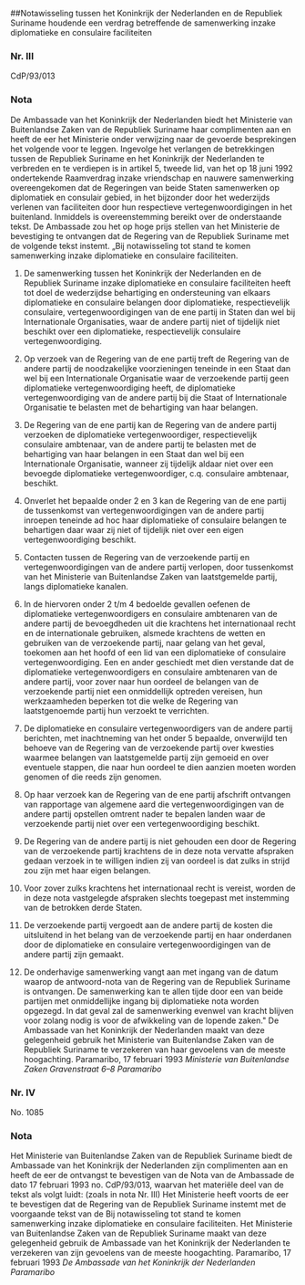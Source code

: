 <meta http-equiv='Content-Type' content='text/html; charset=utf-8' />

##Notawisseling tussen het Koninkrijk der Nederlanden en de Republiek Suriname houdende een verdrag betreffende de samenwerking inzake diplomatieke en consulaire faciliteiten

### Nr.  III  

CdP/93/013  

### Nota  

De Ambassade van het Koninkrijk der Nederlanden biedt het Ministerie van Buitenlandse Zaken van de Republiek Suriname haar complimenten aan en heeft de eer het Ministerie onder verwijzing naar de gevoerde besprekingen het volgende voor te leggen. Ingevolge het verlangen de betrekkingen tussen de Republiek Suriname en het Koninkrijk der Nederlanden te verbreden en te verdiepen is in artikel 5, tweede lid, van het op 18 juni 1992 ondertekende Raamverdrag inzake vriendschap en nauwere samenwerking overeengekomen dat de Regeringen van beide Staten samenwerken op diplomatiek en consulair gebied, in het bijzonder door het wederzijds verlenen van faciliteiten door hun respectieve vertegenwoordigingen in het buitenland. Inmiddels is overeenstemming bereikt over de onderstaande tekst. De Ambassade zou het op hoge prijs stellen van het Ministerie de bevestiging te ontvangen dat de Regering van de Republiek Suriname met de volgende tekst instemt. „Bij notawisseling tot stand te komen samenwerking inzake diplomatieke en consulaire faciliteiten. 

1. De samenwerking tussen het Koninkrijk der Nederlanden en de Republiek Suriname inzake diplomatieke en consulaire faciliteiten heeft tot doel de wederzijdse behartiging en ondersteuning van elkaars diplomatieke en consulaire belangen door diplomatieke, respectievelijk consulaire, vertegenwoordigingen van de ene partij in Staten dan wel bij Internationale Organisaties, waar de andere partij niet of tijdelijk niet beschikt over een diplomatieke, respectievelijk consulaire vertegenwoordiging.  

2. Op verzoek van de Regering van de ene partij treft de Regering van de andere partij de noodzakelijke voorzieningen teneinde in een Staat dan wel bij een Internationale Organisatie waar de verzoekende partij geen diplomatieke vertegenwoordiging heeft, de diplomatieke vertegenwoordiging van de andere partij bij die Staat of Internationale Organisatie te belasten met de behartiging van haar belangen.  

3. De Regering van de ene partij kan de Regering van de andere partij verzoeken de diplomatieke vertegenwoordiger, respectievelijk consulaire ambtenaar, van de andere partij te belasten met de behartiging van haar belangen in een Staat dan wel bij een Internationale Organisatie, wanneer zij tijdelijk aldaar niet over een bevoegde diplomatieke vertegenwoordiger, c.q. consulaire ambtenaar, beschikt.  

4. Onverlet het bepaalde onder 2 en 3 kan de Regering van de ene partij de tussenkomst van vertegenwoordigingen van de andere partij inroepen teneinde ad hoc haar diplomatieke of consulaire belangen te behartigen daar waar zij niet of tijdelijk niet over een eigen vertegenwoordiging beschikt.  

5. Contacten tussen de Regering van de verzoekende partij en vertegenwoordigingen van de andere partij verlopen, door tussenkomst van het Ministerie van Buitenlandse Zaken van laatstgemelde partij, langs diplomatieke kanalen.  

6. In de hiervoren onder 2 t/m 4 bedoelde gevallen oefenen de diplomatieke vertegenwoordigers en consulaire ambtenaren van de andere partij de bevoegdheden uit die krachtens het internationaal recht en de internationale gebruiken, alsmede krachtens de wetten en gebruiken van de verzoekende partij, naar gelang van het geval, toekomen aan het hoofd of een lid van een diplomatieke of consulaire vertegenwoordiging. Een en ander geschiedt met dien verstande dat de diplomatieke vertegenwoordigers en consulaire ambtenaren van de andere partij, voor zover naar hun oordeel de belangen van de verzoekende partij niet een onmiddellijk optreden vereisen, hun werkzaamheden beperken tot die welke de Regering van laatstgenoemde partij hun verzoekt te verrichten.  

7. De diplomatieke en consulaire vertegenwoordigers van de andere partij berichten, met inachtneming van het onder 5 bepaalde, onverwijld ten behoeve van de Regering van de verzoekende partij over kwesties waarmee belangen van laatstgemelde partij zijn gemoeid en over eventuele stappen, die naar hun oordeel te dien aanzien moeten worden genomen of die reeds zijn genomen.  

8. Op haar verzoek kan de Regering van de ene partij afschrift ontvangen van rapportage van algemene aard die vertegenwoordigingen van de andere partij opstellen omtrent nader te bepalen landen waar de verzoekende partij niet over een vertegenwoordiging beschikt.  

9. De Regering van de andere partij is niet gehouden een door de Regering van de verzoekende partij krachtens de in deze nota vervatte afspraken gedaan verzoek in te willigen indien zij van oordeel is dat zulks in strijd zou zijn met haar eigen belangen.  

10. Voor zover zulks krachtens het internationaal recht is vereist, worden de in deze nota vastgelegde afspraken slechts toegepast met instemming van de betrokken derde Staten.  

11. De verzoekende partij vergoedt aan de andere partij de kosten die uitsluitend in het belang van de verzoekende partij en haar onderdanen door de diplomatieke en consulaire vertegenwoordigingen van de andere partij zijn gemaakt.  

12. De onderhavige samenwerking vangt aan met ingang van de datum waarop de antwoord-nota van de Regering van de Republiek Suriname is ontvangen.   De samenwerking kan te allen tijde door een van beide partijen met onmiddellijke ingang bij diplomatieke nota worden opgezegd. In dat geval zal de samenwerking evenwel van kracht blijven voor zolang nodig is voor de afwikkeling van de lopende zaken." De Ambassade van het Koninkrijk der Nederlanden maakt van deze gelegenheid gebruik het Ministerie van Buitenlandse Zaken van de Republiek Suriname te verzekeren van haar gevoelens van de meeste hoogachting. Paramaribo, 17 februari 1993  *Ministerie van Buitenlandse Zaken*   *Gravenstraat 6–8*   *Paramaribo*   

### Nr.  IV  

No. 1085  

### Nota  

Het Ministerie van Buitenlandse Zaken van de Republiek Suriname biedt de Ambassade van het Koninkrijk der Nederlanden zijn complimenten aan en heeft de eer de ontvangst te bevestigen van de Nota van de Ambassade de dato 17 februari 1993 no. CdP/93/013, waarvan het materiële deel van de tekst als volgt luidt:  (zoals in nota Nr. III)  Het Ministerie heeft voorts de eer te bevestigen dat de Regering van de Republiek Suriname instemt met de voorgaande tekst van de Bij notawisseling tot stand te komen samenwerking inzake diplomatieke en consulaire faciliteiten. Het Ministerie van Buitenlandse Zaken van de Republiek Suriname maakt van deze gelegenheid gebruik de Ambassade van het Koninkrijk der Nederlanden te verzekeren van zijn gevoelens van de meeste hoogachting. Paramaribo, 17 februari 1993  *De Ambassade van het*   *Koninkrijk der Nederlanden*   *Paramaribo*   

